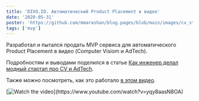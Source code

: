 ```yaml
---
title: 'DIVO.IO. Автоматический Product Placement в видео'
date: '2020-05-31'
poster: 'https://github.com/mmarashan/blog.pages/blob/main/images/cv_startup/1.png?raw=true'
tags: ['mvp']
---
```


Разработал и пытался продать MVP сервиса для автоматического Product Placement в видео (Computer Visiom и AdTech).

Подробностям и выводами поделился в статье [Как инженер делал модный стартап про CV и AdTech](https://habr.com/ru/articles/504202/).

Также можно посмотреть, как это работало [в этом видео](https://www.youtube.com/watch?v=yqy8aasN8OA).

[![Watch the video]('https://github.com/mmarashan/blog.pages/blob/main/images/cv_startup/1.png?raw=true')](https://www.youtube.com/watch?v=yqy8aasN8OA)